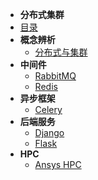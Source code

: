 
- **分布式集群**
- [目录](distributeCluster/README.md)
- **概念辨析**
    - [分布式与集群](distributeCluster/chapter/introdution.md)
- **中间件**
    - [RabbitMQ](distributeCluster/chapter/rabbitmq.md)
    - [Redis](distributeCluster/chapter/redis.md)
- **异步框架**
    - [Celery](distributeCluster/chapter/celery.md)
- **后端服务**
    - [Django](django/README.md)
    - [Flask](distributeCluster/chapter/flask.md)
- **HPC**
    - [Ansys HPC](distributeCluster/chapter/ansys.md)

    